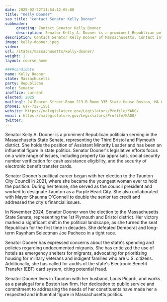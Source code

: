```yaml
---
date: 2025-02-22T11:54:12-05:00
title: "Kelly Dooner"
seo_title: "contact Senator Kelly Dooner"
subheader:
     greeting: Contact Senator Kelly Dooner
     description: Senator Kelly A. Dooner is a prominent Republican politician serving in the Massachusetts State Senate, representing the Third Bristol and Plymouth district. She assumed office on January 1, 2025. Her current term ends on January 6, 2027.
description: Contact Senator Kelly Dooner of Massachusetts. Contact information for Kelly Dooner includes email address, phone number, and mailing address.
image: kelly-dooner.jpeg
video:
url: /states/massachusetts/kelly-dooner/
weight: 1
layout: course_home

####candidate
name: Kelly Dooner
state: Massachusetts
party: Republican
role: Senator
inoffice: current
elected: 2025
mailing1: 24 Beacon Street Room 213-B Room 335 State House Boston, MA 02133
phone1: 617-722-1551
website: https://malegislature.gov/Legislators/Profile/KAD0/
email : https://malegislature.gov/Legislators/Profile/KAD0/
twitter: 
---
```

Senator Kelly A. Dooner is a prominent Republican politician serving in the Massachusetts State Senate, representing the Third Bristol and Plymouth district. She holds the position of Assistant Minority Leader and has been an influential figure in state politics. Senator Dooner's legislative efforts focus on a wide range of issues, including property tax appraisals, social security number verification for cash assistance eligibility, and the security of electronic benefit transfer cards.

Senator Dooner's political career began with her election to the Taunton City Council in 2021, where she became the youngest woman ever to hold the position. During her tenure, she served as the council president and worked to designate Taunton as a Purple Heart City. She also collaborated with Mayor Shaunna O'Connell to double the senior tax credit and addressed the city's financial issues.

In November 2024, Senator Dooner won the election to the Massachusetts State Senate, representing the 1st Plymouth and Bristol district. Her victory marked a significant shift in the political landscape, as she turned the seat Republican for the first time in decades. She defeated Democrat and long-term Raynham Selectman Joe Pacheco in a tight race.

Senator Dooner has expressed concerns about the state's spending and policies regarding undocumented migrants. She has criticized the use of hotels as emergency shelters for migrants, advocating for prioritizing housing for military veterans and indigent families who are U.S. citizens. Additionally, she has called for audits of the state's Electronic Benefit Transfer (EBT) card system, citing potential fraud.

Senator Dooner lives in Taunton with her husband, Louis Picardi, and works as a paralegal for a Boston law firm. Her dedication to public service and commitment to addressing the needs of her constituents have made her a respected and influential figure in Massachusetts politics.
